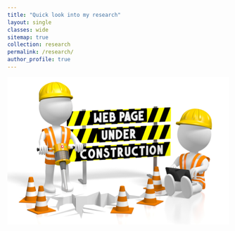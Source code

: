 ```yaml
---
title: "Quick look into my research"
layout: single
classes: wide
sitemap: true
collection: research
permalink: /research/
author_profile: true
---
```



![](assets/images/webPageConstruction.jpg)

<!--
<figure style="width: 450px" class="align-right">
  <img src="/assets/images/Research-Venn-white.png" alt="Research Venn">
</figure>
-->


<!--
This page is under construction
## Intra-urban heat islets

<figure style="width: 850px" class="align-center">
  <img src="/assets/images/World_Map.png" alt="">
</figure>

-->
